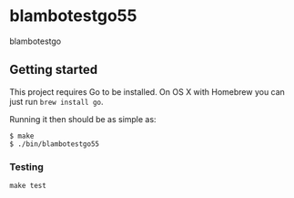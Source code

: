 # blambotestgo55

blambotestgo

## Getting started

This project requires Go to be installed. On OS X with Homebrew you can just run `brew install go`.

Running it then should be as simple as:

```console
$ make
$ ./bin/blambotestgo55
```

### Testing

`make test`
